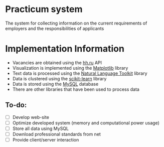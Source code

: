 # Practicum system

The system for collecting information on the current requirements of employers and the responsibilities of applicants

# Implementation Information

- Vacancies are obtained using the [hh.ru](https://github.com/hhru/api) API
- Visualization is implemented using the [Matplotlib](https://matplotlib.org/) library
- Text data is processed using the [Natural Language Toolkit](https://www.nltk.org/) library
- Data is clustered using the [scikit-learn](https://scikit-learn.org/stable/index.html) library
- Data is stored using the [MySQL](https://www.mysql.com/) database
- There are other libraries that have been used to process data

## To-do:

* [ ] Develop web-site
* [ ] Optimize developed system (memory and computational power usage)
* [ ] Store all data using MySQL
* [ ] Download professional standards from net
* [ ] Provide client/server interaction
